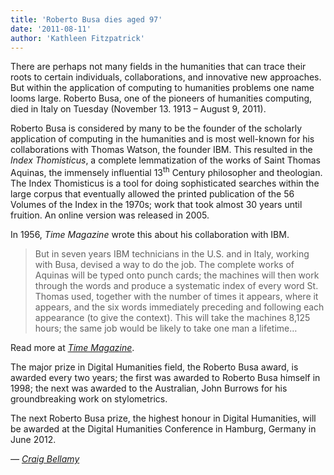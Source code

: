 ```yaml
---
title: 'Roberto Busa dies aged 97'
date: '2011-08-11'
author: 'Kathleen Fitzpatrick'
---
```

There are perhaps not many fields in the humanities that can trace their roots to certain individuals, collaborations, and innovative new approaches. But within the application of computing to humanities problems one name looms large. Roberto Busa, one of the pioneers of humanities computing, died in Italy on Tuesday (November 13. 1913 – August 9, 2011).

Roberto Busa is considered by many to be the founder of the scholarly application of computing in the humanities and is most well-known for his collaborations with Thomas Watson, the founder IBM. This resulted in the *Index Thomisticus*, a complete lemmatization of the works of Saint Thomas Aquinas, the immensely influential 13<sup>th</sup> Century philosopher and theologian. The Index Thomisticus is a tool for doing sophisticated searches within the large corpus that eventually allowed the printed publication of the 56 Volumes of the Index in the 1970s; work that took almost 30 years until fruition. An online version was released in 2005.

In 1956, *Time Magazine* wrote this about his collaboration with IBM.

> But in seven years IBM technicians in the U.S. and in Italy, working with Busa, devised a way to do the job. The complete works of Aquinas will be typed onto punch cards; the machines will then work through the words and produce a systematic index of every word St. Thomas used, together with the number of times it appears, where it appears, and the six words immediately preceding and following each appearance (to give the context). This will take the machines 8,125 hours; the same job would be likely to take one man a lifetime…

Read more at *[Time Magazine](http://www.time.com/time/magazine/article/0,9171,867529,00.html#ixzz1Ug8KDNnn)*.

The major prize in Digital Humanities field, the Roberto Busa award, is awarded every two years; the first was awarded to Roberto Busa himself in 1998; the next was awarded to the Australian, John Burrows for his groundbreaking work on stylometrics.

The next Roberto Busa prize, the highest honour in Digital Humanities, will be awarded at the Digital Humanities Conference in Hamburg, Germany in June 2012.

*— [Craig Bellamy](http://www.craigbellamy.net/2011/08/11/roberto-busa-dies-aged-98/)*